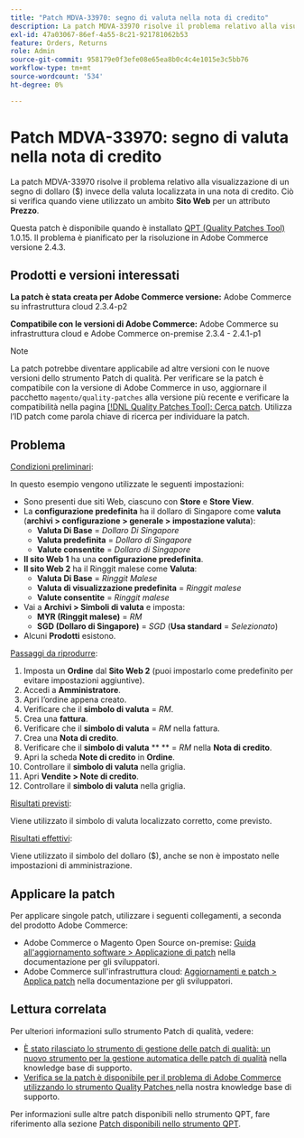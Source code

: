 ```yaml
---
title: "Patch MDVA-33970: segno di valuta nella nota di credito"
description: La patch MDVA-33970 risolve il problema relativo alla visualizzazione di un segno di dollaro ($) invece della valuta localizzata in una nota di credito. Ciò si verifica quando si utilizza un ambito **Sito Web** per un attributo **Price**.
exl-id: 47a03067-86ef-4a55-8c21-921781062b53
feature: Orders, Returns
role: Admin
source-git-commit: 958179e0f3efe08e65ea8b0c4c4e1015e3c5bb76
workflow-type: tm+mt
source-wordcount: '534'
ht-degree: 0%

---
```


# Patch MDVA-33970: segno di valuta nella nota di credito

La patch MDVA-33970 risolve il problema relativo alla visualizzazione di un segno di dollaro ($) invece della valuta localizzata in una nota di credito. Ciò si verifica quando viene utilizzato un ambito **Sito Web** per un attributo **Prezzo**.

Questa patch è disponibile quando è installato [QPT (Quality Patches Tool)](https://devdocs.magento.com/guides/v2.4/comp-mgr/patching.html#mqp) 1.0.15. Il problema è pianificato per la risoluzione in Adobe Commerce versione 2.4.3.

## Prodotti e versioni interessati

**La patch è stata creata per Adobe Commerce versione:** Adobe Commerce su infrastruttura cloud 2.3.4-p2

**Compatibile con le versioni di Adobe Commerce:** Adobe Commerce su infrastruttura cloud e Adobe Commerce on-premise 2.3.4 - 2.4.1-p1

>[!NOTE]
>
>La patch potrebbe diventare applicabile ad altre versioni con le nuove versioni dello strumento Patch di qualità. Per verificare se la patch è compatibile con la versione di Adobe Commerce in uso, aggiornare il pacchetto `magento/quality-patches` alla versione più recente e verificare la compatibilità nella pagina [[!DNL Quality Patches Tool]: Cerca patch](https://devdocs.magento.com/quality-patches/tool.html#patch-grid). Utilizza l’ID patch come parola chiave di ricerca per individuare la patch.

## Problema

<u>Condizioni preliminari</u>:

In questo esempio vengono utilizzate le seguenti impostazioni:

* Sono presenti due siti Web, ciascuno con **Store** e **Store View**.
* La **configurazione predefinita** ha il dollaro di Singapore come **valuta** (**archivi > configurazione > generale > impostazione valuta**):
   * **Valuta Di Base** = *Dollaro Di Singapore*
   * **Valuta predefinita** = *Dollaro di Singapore*
   * **Valute consentite** = *Dollaro di Singapore*
* **Il sito Web 1** ha una **configurazione predefinita**.
* **Il sito Web 2** ha il Ringgit malese come **Valuta**:
   * **Valuta Di Base** = *Ringgit Malese*
   * **Valuta di visualizzazione predefinita** = *Ringgit malese*
   * **Valute consentite** = *Ringgit malese*
* Vai a **Archivi > Simboli di valuta** e imposta:
   * **MYR (Ringgit malese)** = *RM*
   * **SGD (Dollaro di Singapore)** = *SGD* (**Usa standard** = *Selezionato*)
* Alcuni **Prodotti** esistono.

<u>Passaggi da riprodurre</u>:

1. Imposta un **Ordine** dal **Sito Web 2** (puoi impostarlo come predefinito per evitare impostazioni aggiuntive).
1. Accedi a **Amministratore**.
1. Apri l’ordine appena creato.
1. Verificare che il **simbolo di valuta** = *RM*.
1. Crea una **fattura**.
1. Verificare che il **simbolo di valuta** = *RM* nella fattura.
1. Crea una **Nota di credito**.
1. Verificare che il **simbolo di valuta** ** ** = *RM* nella **Nota di credito**.
1. Apri la scheda **Note di credito** in **Ordine**.
1. Controllare il **simbolo di valuta** nella griglia.
1. Apri **Vendite > Note di credito**.
1. Controllare il **simbolo di valuta** nella griglia.

<u>Risultati previsti</u>:

Viene utilizzato il simbolo di valuta localizzato corretto, come previsto.

<u>Risultati effettivi</u>:

Viene utilizzato il simbolo del dollaro ($), anche se non è impostato nelle impostazioni di amministrazione.

## Applicare la patch

Per applicare singole patch, utilizzare i seguenti collegamenti, a seconda del prodotto Adobe Commerce:

* Adobe Commerce o Magento Open Source on-premise: [Guida all&#39;aggiornamento software > Applicazione di patch](https://devdocs.magento.com/guides/v2.4/comp-mgr/patching/mqp.html) nella documentazione per gli sviluppatori.
* Adobe Commerce sull&#39;infrastruttura cloud: [Aggiornamenti e patch > Applica patch](https://devdocs.magento.com/cloud/project/project-patch.html) nella documentazione per gli sviluppatori.

## Lettura correlata

Per ulteriori informazioni sullo strumento Patch di qualità, vedere:

* [È stato rilasciato lo strumento di gestione delle patch di qualità: un nuovo strumento per la gestione automatica delle patch di qualità](/help/announcements/adobe-commerce-announcements/magento-quality-patches-released-new-tool-to-self-serve-quality-patches.md) nella knowledge base di supporto.
* [Verifica se la patch è disponibile per il problema di Adobe Commerce utilizzando lo strumento Quality Patches ](/help/support-tools/patches-available-in-qpt-tool/check-patch-for-magento-issue-with-magento-quality-patches.md) nella nostra knowledge base di supporto.

Per informazioni sulle altre patch disponibili nello strumento QPT, fare riferimento alla sezione [Patch disponibili nello strumento QPT](https://support.magento.com/hc/en-us/sections/360010506631-Patches-available-in-QPT-tool-).
